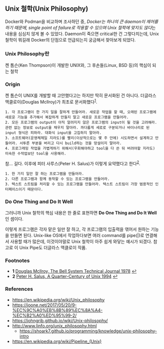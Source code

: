 ## Unix 철학(Unix Philosophy)

Docker와 Podman을 비교하며 조사하던 중, *Docker는 하나의 큰 daemon이 제어를 하기 때문에, single point of failure로 작용할 수 있으며 Unix 철학에 맞지도 않다*는 내용을 심심치 않게 볼 수 있었다. Daemon이 죽으면 critical한 건 그렇다치는데, Unix 철학이 뭐길래 Docker의 단점으로 언급되는지 궁금해서 찾아보게 되었다.

### Unix Philosophy란
켄 톰슨(Ken Thompson)이 개발한 UNIX와, 그 후손들(Linux, BSD 등)의 핵심이 되는 철학

### Origin
켄 톰슨이 UNIX를 개발할 때 고안했다고는 하지만 딱히 문서화된 건 아니다. 더글라스 맥클로이(Douglas Mcllroy)가 최초로 문서화했다<sup id="a1">[1](#f1)</sup>.

    1. 각 프로그램이 한 가지 일을 잘하게 만들어라. 새로운 작업을 할 때, 오래된 프로그램에 새로운 기능을 추가해서 복잡하게 만들지 말고 새로운 프로그램을 만들어라.
    2. 모든 프로그램의 output이 아직 알려지지 않은 프로그램의 input이 될 것을 고려해라. 관련 없는 정보로 output을 채우지 말아라. 까다롭게 세로로 구분되거나 바이너리로 된 input 형식은 피하라. 대화식 input을 고집하지 말아라.
    3. 소프트웨어(운영체제일 지라도)를 빨리(이상적으로는 몇 주 안에) 시도하면서 설계하고 만들어라. 서투른 부분을 버리고 다시 build하는 것을 망설이지 말아라.
    4. 프로그래밍 작업을 가볍게하기 위해서(우회해야하고 tool을 다 쓴 뒤 버려야할 지라도) 미숙한 수작업보단 tool을 사용해라.
참... 길다. 이후에 피터 사루스(Peter H. Salus)가 이렇게 요약했다고 한다<sup id="a2">[2](#f2)</sup>.

    1. 한 가지 일만 잘 하는 프로그램을 만들어라.
    2. 다른 프로그램과 함께 동작할 수 있는 프로그램을 만들어라.
    3. 텍스트 스트림을 처리할 수 있는 프로그램을 만들어라. 텍스트 스트림이 가장 범용적인 인터페이스이기 때문이다.

### Do One Thing and Do It Well
그러니까 Unix 철학의 핵심 내용은 한 줄로 표현하면 **Do One Thing and Do It Well**인 셈이다.

이렇게 프로그램은 각자 맡은 일만 잘 하고, 각 프로그램의 입출력을 엮어서 원하는 기능을 만들면 된다. Unix-like OS에서 작업하다보면 여러 command를 pipe(|)로 연결해서 사용할 때가 많은데, 이것이야말로 Unix 철학이 아주 쉽게 와닿는 예시가 되겠다. 참고로 이 Unix Pipe도 더글라스 맥클로이 작품.

### Footnotes
* <b id="f1">1</b> [Douglas Mcllroy, The Bell System Technical Journal 1978](https://web.archive.org/web/20100715152821/http://www.faqs.org/docs/artu/ch01s06.html) [↩](#a1)
* <b id="f2">2</b> [Peter H. Salus, A Quarter-Century of Unix 1994](https://web.archive.org/web/20100715152821/http://www.faqs.org/docs/artu/ch01s06.html) [↩](#a2)

### References
* https://en.wikipedia.org/wiki/Unix_philosophy
* https://joone.net/2017/05/20/9-%EC%9C%A0%EB%8B%89%EC%8A%A4-%EC%B2%A0%ED%95%99-2/
* https://johngrib.github.io/wiki/Unix-philosophy/
* http://www.linfo.org/unix_philosophy.html
    * https://shoark7.github.io/programming/knowledge/unix-philosophy-intro
* https://en.wikipedia.org/wiki/Pipeline_(Unix)
